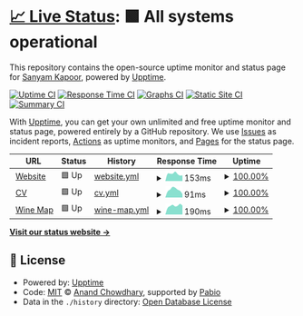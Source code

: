 # [📈 Live Status](https://status.sanyamkapoor.com): <!--live status--> **🟩 All systems operational**

This repository contains the open-source uptime monitor and status page for [Sanyam Kapoor](https://sanyamkapoor.com), powered by [Upptime](https://github.com/upptime/upptime).

[![Uptime CI](https://github.com/activatedgeek/status/workflows/Uptime%20CI/badge.svg)](https://github.com/activatedgeek/status/actions?query=workflow%3A%22Uptime+CI%22)
[![Response Time CI](https://github.com/activatedgeek/status/workflows/Response%20Time%20CI/badge.svg)](https://github.com/activatedgeek/status/actions?query=workflow%3A%22Response+Time+CI%22)
[![Graphs CI](https://github.com/activatedgeek/status/workflows/Graphs%20CI/badge.svg)](https://github.com/activatedgeek/status/actions?query=workflow%3A%22Graphs+CI%22)
[![Static Site CI](https://github.com/activatedgeek/status/workflows/Static%20Site%20CI/badge.svg)](https://github.com/activatedgeek/status/actions?query=workflow%3A%22Static+Site+CI%22)
[![Summary CI](https://github.com/activatedgeek/status/workflows/Summary%20CI/badge.svg)](https://github.com/activatedgeek/status/actions?query=workflow%3A%22Summary+CI%22)

With [Upptime](https://upptime.js.org), you can get your own unlimited and free uptime monitor and status page, powered entirely by a GitHub repository. We use [Issues](https://github.com/activatedgeek/status/issues) as incident reports, [Actions](https://github.com/activatedgeek/status/actions) as uptime monitors, and [Pages](https://status.sanyamkapoor.com) for the status page.

<!--start: status pages-->
<!-- This summary is generated by Upptime (https://github.com/upptime/upptime) -->
<!-- Do not edit this manually, your changes will be overwritten -->
<!-- prettier-ignore -->
| URL | Status | History | Response Time | Uptime |
| --- | ------ | ------- | ------------- | ------ |
| <img alt="" src="https://icons.duckduckgo.com/ip3/sanyamkapoor.com.ico" height="13"> [Website](https://sanyamkapoor.com) | 🟩 Up | [website.yml](https://github.com/activatedgeek/galileo/commits/HEAD/history/website.yml) | <details><summary><img alt="Response time graph" src="./graphs/website/response-time-week.png" height="20"> 153ms</summary><br><a href="https://status.sanyamkapoor.com/history/website"><img alt="Response time 163" src="https://img.shields.io/endpoint?url=https%3A%2F%2Fraw.githubusercontent.com%2Factivatedgeek%2Fgalileo%2FHEAD%2Fapi%2Fwebsite%2Fresponse-time.json"></a><br><a href="https://status.sanyamkapoor.com/history/website"><img alt="24-hour response time 124" src="https://img.shields.io/endpoint?url=https%3A%2F%2Fraw.githubusercontent.com%2Factivatedgeek%2Fgalileo%2FHEAD%2Fapi%2Fwebsite%2Fresponse-time-day.json"></a><br><a href="https://status.sanyamkapoor.com/history/website"><img alt="7-day response time 153" src="https://img.shields.io/endpoint?url=https%3A%2F%2Fraw.githubusercontent.com%2Factivatedgeek%2Fgalileo%2FHEAD%2Fapi%2Fwebsite%2Fresponse-time-week.json"></a><br><a href="https://status.sanyamkapoor.com/history/website"><img alt="30-day response time 163" src="https://img.shields.io/endpoint?url=https%3A%2F%2Fraw.githubusercontent.com%2Factivatedgeek%2Fgalileo%2FHEAD%2Fapi%2Fwebsite%2Fresponse-time-month.json"></a><br><a href="https://status.sanyamkapoor.com/history/website"><img alt="1-year response time 163" src="https://img.shields.io/endpoint?url=https%3A%2F%2Fraw.githubusercontent.com%2Factivatedgeek%2Fgalileo%2FHEAD%2Fapi%2Fwebsite%2Fresponse-time-year.json"></a></details> | <details><summary><a href="https://status.sanyamkapoor.com/history/website">100.00%</a></summary><a href="https://status.sanyamkapoor.com/history/website"><img alt="All-time uptime 100.00%" src="https://img.shields.io/endpoint?url=https%3A%2F%2Fraw.githubusercontent.com%2Factivatedgeek%2Fgalileo%2FHEAD%2Fapi%2Fwebsite%2Fuptime.json"></a><br><a href="https://status.sanyamkapoor.com/history/website"><img alt="24-hour uptime 100.00%" src="https://img.shields.io/endpoint?url=https%3A%2F%2Fraw.githubusercontent.com%2Factivatedgeek%2Fgalileo%2FHEAD%2Fapi%2Fwebsite%2Fuptime-day.json"></a><br><a href="https://status.sanyamkapoor.com/history/website"><img alt="7-day uptime 100.00%" src="https://img.shields.io/endpoint?url=https%3A%2F%2Fraw.githubusercontent.com%2Factivatedgeek%2Fgalileo%2FHEAD%2Fapi%2Fwebsite%2Fuptime-week.json"></a><br><a href="https://status.sanyamkapoor.com/history/website"><img alt="30-day uptime 100.00%" src="https://img.shields.io/endpoint?url=https%3A%2F%2Fraw.githubusercontent.com%2Factivatedgeek%2Fgalileo%2FHEAD%2Fapi%2Fwebsite%2Fuptime-month.json"></a><br><a href="https://status.sanyamkapoor.com/history/website"><img alt="1-year uptime 100.00%" src="https://img.shields.io/endpoint?url=https%3A%2F%2Fraw.githubusercontent.com%2Factivatedgeek%2Fgalileo%2FHEAD%2Fapi%2Fwebsite%2Fuptime-year.json"></a></details>
| <img alt="" src="https://icons.duckduckgo.com/ip3/sanyamkapoor.com.ico" height="13"> [CV](https://sanyamkapoor.com/cv) | 🟩 Up | [cv.yml](https://github.com/activatedgeek/galileo/commits/HEAD/history/cv.yml) | <details><summary><img alt="Response time graph" src="./graphs/cv/response-time-week.png" height="20"> 91ms</summary><br><a href="https://status.sanyamkapoor.com/history/cv"><img alt="Response time 100" src="https://img.shields.io/endpoint?url=https%3A%2F%2Fraw.githubusercontent.com%2Factivatedgeek%2Fgalileo%2FHEAD%2Fapi%2Fcv%2Fresponse-time.json"></a><br><a href="https://status.sanyamkapoor.com/history/cv"><img alt="24-hour response time 40" src="https://img.shields.io/endpoint?url=https%3A%2F%2Fraw.githubusercontent.com%2Factivatedgeek%2Fgalileo%2FHEAD%2Fapi%2Fcv%2Fresponse-time-day.json"></a><br><a href="https://status.sanyamkapoor.com/history/cv"><img alt="7-day response time 91" src="https://img.shields.io/endpoint?url=https%3A%2F%2Fraw.githubusercontent.com%2Factivatedgeek%2Fgalileo%2FHEAD%2Fapi%2Fcv%2Fresponse-time-week.json"></a><br><a href="https://status.sanyamkapoor.com/history/cv"><img alt="30-day response time 100" src="https://img.shields.io/endpoint?url=https%3A%2F%2Fraw.githubusercontent.com%2Factivatedgeek%2Fgalileo%2FHEAD%2Fapi%2Fcv%2Fresponse-time-month.json"></a><br><a href="https://status.sanyamkapoor.com/history/cv"><img alt="1-year response time 100" src="https://img.shields.io/endpoint?url=https%3A%2F%2Fraw.githubusercontent.com%2Factivatedgeek%2Fgalileo%2FHEAD%2Fapi%2Fcv%2Fresponse-time-year.json"></a></details> | <details><summary><a href="https://status.sanyamkapoor.com/history/cv">100.00%</a></summary><a href="https://status.sanyamkapoor.com/history/cv"><img alt="All-time uptime 100.00%" src="https://img.shields.io/endpoint?url=https%3A%2F%2Fraw.githubusercontent.com%2Factivatedgeek%2Fgalileo%2FHEAD%2Fapi%2Fcv%2Fuptime.json"></a><br><a href="https://status.sanyamkapoor.com/history/cv"><img alt="24-hour uptime 100.00%" src="https://img.shields.io/endpoint?url=https%3A%2F%2Fraw.githubusercontent.com%2Factivatedgeek%2Fgalileo%2FHEAD%2Fapi%2Fcv%2Fuptime-day.json"></a><br><a href="https://status.sanyamkapoor.com/history/cv"><img alt="7-day uptime 100.00%" src="https://img.shields.io/endpoint?url=https%3A%2F%2Fraw.githubusercontent.com%2Factivatedgeek%2Fgalileo%2FHEAD%2Fapi%2Fcv%2Fuptime-week.json"></a><br><a href="https://status.sanyamkapoor.com/history/cv"><img alt="30-day uptime 100.00%" src="https://img.shields.io/endpoint?url=https%3A%2F%2Fraw.githubusercontent.com%2Factivatedgeek%2Fgalileo%2FHEAD%2Fapi%2Fcv%2Fuptime-month.json"></a><br><a href="https://status.sanyamkapoor.com/history/cv"><img alt="1-year uptime 100.00%" src="https://img.shields.io/endpoint?url=https%3A%2F%2Fraw.githubusercontent.com%2Factivatedgeek%2Fgalileo%2FHEAD%2Fapi%2Fcv%2Fuptime-year.json"></a></details>
| <img alt="" src="https://icons.duckduckgo.com/ip3/maps.sanyamkapoor.com.ico" height="13"> [Wine Map](https://maps.sanyamkapoor.com/wine) | 🟩 Up | [wine-map.yml](https://github.com/activatedgeek/galileo/commits/HEAD/history/wine-map.yml) | <details><summary><img alt="Response time graph" src="./graphs/wine-map/response-time-week.png" height="20"> 190ms</summary><br><a href="https://status.sanyamkapoor.com/history/wine-map"><img alt="Response time 187" src="https://img.shields.io/endpoint?url=https%3A%2F%2Fraw.githubusercontent.com%2Factivatedgeek%2Fgalileo%2FHEAD%2Fapi%2Fwine-map%2Fresponse-time.json"></a><br><a href="https://status.sanyamkapoor.com/history/wine-map"><img alt="24-hour response time 192" src="https://img.shields.io/endpoint?url=https%3A%2F%2Fraw.githubusercontent.com%2Factivatedgeek%2Fgalileo%2FHEAD%2Fapi%2Fwine-map%2Fresponse-time-day.json"></a><br><a href="https://status.sanyamkapoor.com/history/wine-map"><img alt="7-day response time 190" src="https://img.shields.io/endpoint?url=https%3A%2F%2Fraw.githubusercontent.com%2Factivatedgeek%2Fgalileo%2FHEAD%2Fapi%2Fwine-map%2Fresponse-time-week.json"></a><br><a href="https://status.sanyamkapoor.com/history/wine-map"><img alt="30-day response time 187" src="https://img.shields.io/endpoint?url=https%3A%2F%2Fraw.githubusercontent.com%2Factivatedgeek%2Fgalileo%2FHEAD%2Fapi%2Fwine-map%2Fresponse-time-month.json"></a><br><a href="https://status.sanyamkapoor.com/history/wine-map"><img alt="1-year response time 187" src="https://img.shields.io/endpoint?url=https%3A%2F%2Fraw.githubusercontent.com%2Factivatedgeek%2Fgalileo%2FHEAD%2Fapi%2Fwine-map%2Fresponse-time-year.json"></a></details> | <details><summary><a href="https://status.sanyamkapoor.com/history/wine-map">100.00%</a></summary><a href="https://status.sanyamkapoor.com/history/wine-map"><img alt="All-time uptime 100.00%" src="https://img.shields.io/endpoint?url=https%3A%2F%2Fraw.githubusercontent.com%2Factivatedgeek%2Fgalileo%2FHEAD%2Fapi%2Fwine-map%2Fuptime.json"></a><br><a href="https://status.sanyamkapoor.com/history/wine-map"><img alt="24-hour uptime 100.00%" src="https://img.shields.io/endpoint?url=https%3A%2F%2Fraw.githubusercontent.com%2Factivatedgeek%2Fgalileo%2FHEAD%2Fapi%2Fwine-map%2Fuptime-day.json"></a><br><a href="https://status.sanyamkapoor.com/history/wine-map"><img alt="7-day uptime 100.00%" src="https://img.shields.io/endpoint?url=https%3A%2F%2Fraw.githubusercontent.com%2Factivatedgeek%2Fgalileo%2FHEAD%2Fapi%2Fwine-map%2Fuptime-week.json"></a><br><a href="https://status.sanyamkapoor.com/history/wine-map"><img alt="30-day uptime 100.00%" src="https://img.shields.io/endpoint?url=https%3A%2F%2Fraw.githubusercontent.com%2Factivatedgeek%2Fgalileo%2FHEAD%2Fapi%2Fwine-map%2Fuptime-month.json"></a><br><a href="https://status.sanyamkapoor.com/history/wine-map"><img alt="1-year uptime 100.00%" src="https://img.shields.io/endpoint?url=https%3A%2F%2Fraw.githubusercontent.com%2Factivatedgeek%2Fgalileo%2FHEAD%2Fapi%2Fwine-map%2Fuptime-year.json"></a></details>

<!--end: status pages-->

[**Visit our status website →**](https://status.sanyamkapoor.com)

## 📄 License

- Powered by: [Upptime](https://github.com/upptime/upptime)
- Code: [MIT](./LICENSE) © [Anand Chowdhary](https://anandchowdhary.com), supported by [Pabio](https://pabio.com)
- Data in the `./history` directory: [Open Database License](https://opendatacommons.org/licenses/odbl/1-0/)
